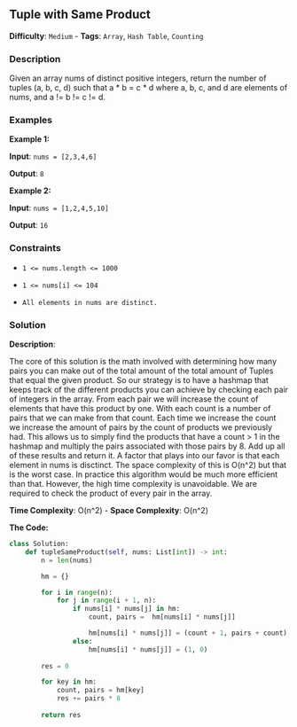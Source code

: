 ## Tuple with Same Product

**Difficulty**: `Medium` - **Tags**: `Array`, `Hash Table`, `Counting`

### Description

Given an array nums of distinct positive integers, return the number of tuples (a, b, c, d) such that a * b = c * d where a, b, c, and d are elements of nums, and a != b != c != d.

### Examples

**Example 1:**

**Input**: ```nums = [2,3,4,6]```

**Output**: ```8```

**Example 2:**

**Input**: ```nums = [1,2,4,5,10]```

**Output**: ```16```

### Constraints

- `1 <= nums.length <= 1000`

- `1 <= nums[i] <= 104`

- `All elements in nums are distinct.`

### Solution

**Description**:

The core of this solution is the math involved with determining how many pairs you can make out of the total amount of the total amount of Tuples that equal the given product. So our strategy is to have a hashmap that keeps track of the different products you can achieve by checking each pair of integers in the array. From each pair we will increase the count of elements that have this product by one. With each count is a number of pairs that we can make from that count. Each time we increase the count we increase the amount of pairs by the count of products we previously had. This allows us to simply find the products that have a count > 1 in the hashmap and multiply the pairs associated with those pairs by 8. Add up all of these results and return it. A factor that plays into our favor is that each element in nums is disctinct. The space complexity of this is O(n^2) but that is the worst case. In practice this algorithm would be much more efficient than that. However, the high time complexity is unavoidable. We are required to check the product of every pair in the array.

**Time Complexity**: O(n^2) - **Space Complexity**: O(n^2) 

**The Code:**

```python
class Solution:
    def tupleSameProduct(self, nums: List[int]) -> int:
        n = len(nums)

        hm = {}

        for i in range(n):
            for j in range(i + 1, n):
                if nums[i] * nums[j] in hm:
                    count, pairs =  hm[nums[i] * nums[j]]

                    hm[nums[i] * nums[j]] = (count + 1, pairs + count)
                else:
                    hm[nums[i] * nums[j]] = (1, 0)
        
        res = 0

        for key in hm:
            count, pairs = hm[key]
            res += pairs * 8 
            
        return res
```